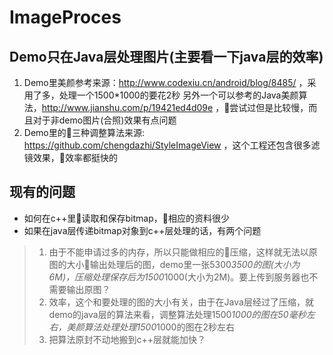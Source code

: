 # ImageProces
## Demo只在Java层处理图片(主要看一下java层的效率)
1. Demo里美颜参考来源：http://www.codexiu.cn/android/blog/8485/ ，采用了多，处理一个1500*1000的要花2秒
另外一个可以参考的Java美颜算法，http://www.jianshu.com/p/19421ed4d09e ，尝试过但是比较慢，而且对于非demo图片(合照)效果有点问题
2. Demo里的三种调整算法来源: https://github.com/chengdazhi/StyleImageView ，这个工程还包含很多滤镜效果，效率都挺快的

## 现有的问题
- 如何在c++里读取和保存bitmap，相应的资料很少
- 如果在java层传递bitmap对象到c++层处理的话，有两个问题
> 1. 由于不能申请过多的内存，所以只能做相应的压缩，这样就无法以原图的大小输出处理后的图，demo里一张5300*3500的图(大小为6M)，压缩处理保存后为1500*1000(大小为2M)。要上传到服务器也不需要输出原图？
> 2. 效率，这个和要处理的图的大小有关，由于在Java层经过了压缩，就demo的java层的算法来看，调整算法处理1500*1000的图在50毫秒左右，美颜算法处理处理1500*1000的图在2秒左右
> 3. 把算法原封不动地搬到c++层就能加快？